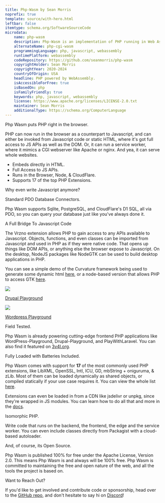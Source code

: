 ```yaml
---
title: Php-Wasm by Sean Morris
noprefix: true
template: source/with-hero.html
leftbar: false
itemtype: schema.org/SoftwareSourceCode
microdata:
    name: php-wasm
    description: Php-Wasm is an implementation of PHP running in Web Assembly.
    alternateName: php-cgi-wasm
    programmingLanguage: php, javascript, webassembly
    runtimePlatform: webassembly
    codeRepository: https://github.com/seanmorris/php-wasm
    copyrightHolder: Sean Morris
    copyrightYear: 2020-2024
    countryOfOrigin: USA
    headline: PHP powered by WebAssembly.
    isAccessibleForFree: true
    isBasedOn: php
    isFamilyFriendly: true
    keywords: php, javascript, webassembly
    license: https://www.apache.org/licenses/LICENSE-2.0.txt
    maintainer: Sean Morris
    additionalType: https://schema.org/ComputerLanguage
---
```

<p class = "strong">Php Wasm puts PHP right in the browser.</p>
PHP can now run in the browser as a counterpart to Javascript, and can either be invoked from Javascript code or static HTML, where it's got full access to JS APIs as well as the DOM. Or, it can run a service worker, where it mimics a CGI webserver like Apache or nginx. And yea, it can serve whole websites.

<aside>
	<ul>
		<li>Embeds directly in HTML.</li>
		<li>Full Access to JS APIs.</li>
		<li>Runs in the Browser, Node, & CloudFlare.</li>
		<li>Supports 17 of the top PHP Extensions.</li>
	</ul>
	<p>Why even write Javascript anymore?</p>
</aside>

<p class = "strong">Standard PDO Database Connectors.</p>
Php Wasm supports Sqlite, PostgreSQL, and CloudFlare's D1 SQL, all via PDO, so you can query your database just like you've always done it.

<p class = "strong">A Full Bridge To Javascript Code</p>
The Vrzno extension allows PHP to gain access to any APIs available to Javascript. Objects, functions, and even classes can be imported from Javascript and used in PHP  as if they were native code. That opens up things like DOM APIs, or anything else the browser expose to Javascript. On the desktop, NodeJS packages like NodeGTK can be used to build desktop applications in PHP.

You can see a simple demo of the Curvature framework being used to generate some dynamic html [here](https://seanmorris.github.io/php-wasm/?demo=curvature.php), or a node-based version that allows PHP to access GTK [here](https://github.com/seanmorris/php-gtk).

<aside class = "centered">
	<a target = "_blank" alt = "Drupal Logo" href = "https://drupal-cms-project-9c0022e0ec6f0d7d0acfffa4583f8606955183fe7716.pages.drupalcode.org/">
		<img class = "downstream-logo" src = "drupal-logo.svg" /></a>
	<p>
		<a target = "_blank" alt = "WordPress Logo" href = "https://drupal-cms-project-9c0022e0ec6f0d7d0acfffa4583f8606955183fe7716.pages.drupalcode.org/">Drupal Playground</a>
	</p>
	<a target = "_blank" href = "https://playground.wordpress.net/">
		<img class = "downstream-logo" src = "wordpress-logo.svg" />
	</a>
	<p>
		<a target = "_blank" href = "https://playground.wordpress.net/">Wordpress Playground</a>
	</p>
</aside>

<p class = "strong">Field Tested.</p>

Php Wasm is already powering cutting-edge frontend PHP applications like WordPress-Playground, Drupal-Playground, and PlayWithLaravel. You can also find it featured on [3v4l.org](https://3v4l.org).

<p class = "strong">Fully Loaded with Batteries Included.</p>

Php Wasm comes with support for **17** of the most commonly used PHP extensions, like LibXML, OpenSSL, Intl, ICU, GD, mbString + oniguruma, & zLib. Most of them can be loaded dynamically as shared objects, or compiled statically if your use case requires it. You can view the whole list [here](http://localhost:8081/getting-started/README.html#extensions).

Extensions can even be loaded in from a CDN like jsdelivr or unpkg, since they're wrapped in JS modules. You can learn how to do all that and more in the [docs](http://localhost:8081/getting-started/README.html#loading-dynamic-extensions-as-js-modules).

<p class = "strong">Isomorphic PHP.</p>

Write code that runs on the backend, the frontend, the edge and the service worker. You can even include classes directly from Packagist with a cloud-based autoloader.

<p class = "strong">And, of course, its Open Source.</p>

Php Wasm is published 100% for free under the Apache License, Version 2.0. This means Php Wasm is and always will be 100% free. Php Wasm is committed to maintaining the free and open nature of the web, and all the tools the project is based on.

<p class = "strong">Want to Reach Out?</p>

If you'd like to get involved and contribute code or sponsorship, head over to the [GitHub repo](https://github.com/seanmorris/php-wasm), and don't hesitate to say hi on [Discord](https://discord.com/invite/j8VZzju7gJ)!
